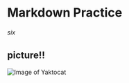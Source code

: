 # Markdown Practice
###### six
## picture!!
![Image of Yaktocat](https://octodex.github.com/images/yaktocat.png)

